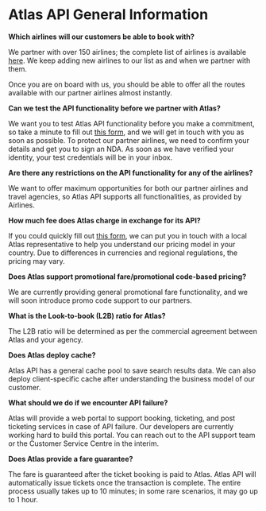 # Atlas API General Information

**Which airlines will our customers be able to book with?**

We partner with over 150 airlines; the complete list of airlines is available [here](https://www.atriptech.com/#/airline/list). We keep adding new airlines to our list as and when we partner with them.

Once you are on board with us, you should be able to offer all the routes available with our partner airlines almost instantly.



**Can we test the API functionality before we partner with Atlas?**

We want you to test Atlas API functionality before you make a commitment, so take a minute to fill out [this form](https://atlaslovestravel.com/contact/), and we will get in touch with you as soon as possible. To protect our partner airlines, we need to confirm your details and get you to sign an NDA. As soon as we have verified your identity, your test credentials will be in your inbox. 



**Are there any restrictions on the API functionality for any of the airlines?**

We want to offer maximum opportunities for both our partner airlines and travel agencies, so Atlas API supports all functionalities, as provided by Airlines.



**How much fee does Atlas charge in exchange for its API?**

If you could quickly fill out [this form](https://atlaslovestravel.com/contact/), we can put you in touch with a local Atlas representative to help you understand our pricing model in your country. Due to differences in currencies and regional regulations, the pricing may vary.



**Does Atlas support promotional fare/promotional code-based pricing?**

We are currently providing general promotional fare functionality, and we will soon introduce promo code support to our partners.



**What is the Look-to-book (L2B) ratio for Atlas?**

The L2B ratio will be determined as per the commercial agreement between Atlas and your agency.



**Does Atlas deploy cache?**

Atlas API has a general cache pool to save search results data. We can also deploy client-specific cache after understanding the business model of our customer.



**What should we do if we encounter API failure?**

Atlas will provide a web portal to support booking, ticketing, and post ticketing services in case of API failure. Our developers are currently working hard to build this portal. You can reach out to the API support team or the Customer Service Centre in the interim.



**Does Atlas provide a fare guarantee?**

The fare is guaranteed after the ticket booking is paid to Atlas. Atlas API will automatically issue tickets once the transaction is complete. The entire process usually takes up to 10 minutes; in some rare scenarios, it may go up to 1 hour.
